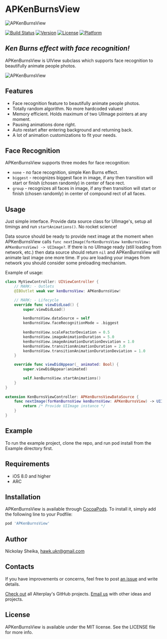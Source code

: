 # APKenBurnsView

![APKenBurnsView](/images/apkenburnsview_cover.png)

[![Build Status](https://www.bitrise.io/app/226b97fe8ae35817.svg?token=tO-nUoKK1sFwQyoW9pkLcQ&branch=master)](https://www.bitrise.io/app/226b97fe8ae35817)
[![Version](https://img.shields.io/cocoapods/v/APKenBurnsView.svg?style=flat)](http://cocoapods.org/pods/APKenBurnsView)
[![License](https://img.shields.io/cocoapods/l/APKenBurnsView.svg?style=flat)](http://cocoapods.org/pods/APKenBurnsView)
[![Platform](https://img.shields.io/cocoapods/p/APKenBurnsView.svg?style=flat)](http://cocoapods.org/pods/APKenBurnsView)

## ***Ken Burns effect with face recognition!***

APKenBurnsView is UIView subclass which supports face recognition to beautifully animate people photos.


![APKenBurnsView](/images/demo.gif)


## Features
* Face recognition feature to beautifully animate people photos. 
* Totally random algorithm. No more hardcoded values!
* Memory efficient. Holds maximum of two UIImage pointers at any moment.
* Pausing animations done right. 
* Auto restart after entering background and returning back.
* A lot of animation customizations to fit your needs.

## Face Recognition

APKenBurnsView supports three modes for face recognition: 
* `none` - no face recognition, simple Ken Burns effect.
* `biggest` - recognizes biggest face in image, if any then transition will start or finish (chosen randomly) in center of face rect.
* `group` - recognizes all faces in image, if any then transition will start or finish (chosen randomly) in center of compound rect of all faces.


## Usage

Just simple interface. Provide data source class for UIImage's, setup all timings and run `startAnimations()`. No rocket science!

Data source should be ready to provide next image at the moment when APKenBurnsView calls `func nextImage(forKenBurnsView kenBurnsView: APKenBurnsView) -> UIImage?`. If there is no UIImage ready (still loading from network, etc.) then data source should return `nil` and APKenBurnsView will animate last image one more time. If you are loading your images from network you should consider some preloading mechanism.

Example of usage:
```swift
class MyViewController: UIViewController {
    // MARK: - Outlets 
    @IBOutlet weak var kenBurnsView: APKenBurnsView!

    // MARK: - Lifecycle
    override func viewDidLoad() {
        super.viewDidLoad()

        kenBurnsView.dataSource = self
        kenBurnsView.faceRecognitionMode = .biggest
        
        kenBurnsView.scaleFactorDeviation = 0.5
        kenBurnsView.imageAnimationDuration = 5.0
        kenBurnsView.imageAnimationDurationDeviation = 1.0
        kenBurnsView.transitionAnimationDuration = 2.0
        kenBurnsView.transitionAnimationDurationDeviation = 1.0
    }

    override func viewDidAppear(_ animated: Bool) {
        super.viewDidAppear(animated)

        self.kenBurnsView.startAnimations()
    }
}
    
extension KenBurnsViewController: APKenBurnsViewDataSource {
	func nextImage(forKenBurnsView kenBurnsView: APKenBurnsView) -> UIImage? {
        return /* Provide UIImage instance */
    }
}
```

## Example

To run the example project, clone the repo, and run pod install from the Example directory first.

## Requirements

- iOS 8.0 and higher
- ARC

## Installation

APKenBurnsView is available through [CocoaPods](http://cocoapods.org). To install
it, simply add the following line to your Podfile:

```ruby
pod 'APKenBurnsView'
```

## Author

Nickolay Sheika, hawk.ukr@gmail.com

## Contacts

If you have improvements or concerns, feel free to post [an issue](https://github.com/Alterplay/APKenBurnsView/issues) and write details.

[Check out](https://github.com/Alterplay) all Alterplay's GitHub projects.
[Email us](mailto:hello@alterplay.com?subject=From%20GitHub%20APValidators) with other ideas and projects.

## License

APKenBurnsView is available under the MIT license. See the LICENSE file for more info.
